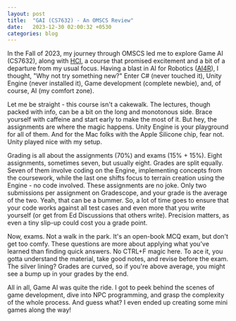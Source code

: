 ```yaml
---
layout: post
title:  "GAI (CS7632) - An OMSCS Review"
date:   2023-12-30 02:00:32 +0530
categories: blog
---
```


In the Fall of 2023, my journey through OMSCS led me to explore Game AI (CS7632), along with [HCI](https://abhijithc.com/blog/2023/12/29/hci-(cs6750)-an-omscs-review.html), a course that promised excitement and a bit of a departure from my usual focus. Having a blast in AI for Robotics ([AI4R](https://abhijithc.com/blog/2022/07/30/ai4r-(cs7638)-an-omscs-review.html)), I thought, "Why not try something new?" Enter C# (never touched it), Unity Engine (never installed it), Game development (complete newbie), and, of course, AI (my comfort zone).

Let me be straight - this course isn't a cakewalk. The lectures, though packed with info, can be a bit on the long and monotonous side. Brace yourself with caffeine and start early to make the most of it. But hey, the assignments are where the magic happens. Unity Engine is your playground for all of them. And for the Mac folks with the Apple Silicone chip, fear not. Unity played nice with my setup.

Grading is all about the assignments (70%) and exams (15% + 15%). Eight assignments, sometimes seven, but usually eight. Grades are split equally. Seven of them involve coding on the Engine, implementing concepts from the coursework, while the last one shifts focus to terrain creation using the Engine - no code involved. These assignments are no joke. Only two submissions per assignment on Gradescope, and your grade is the average of the two. Yeah, that can be a bummer. So, a lot of time goes to ensure that your code works against all test cases and even more that you write yourself (or get from Ed Discussions that others write). Precision matters, as even a tiny slip-up could cost you a grade point.

Now, exams. Not a walk in the park. It's an open-book MCQ exam, but don't get too comfy. These questions are more about applying what you've learned than finding quick answers. No CTRL+F magic here. To ace it, you gotta understand the material, take good notes, and revise before the exam. The silver lining? Grades are curved, so if you're above average, you might see a bump up in your grades by the end.

All in all, Game AI was quite the ride. I got to peek behind the scenes of game development, dive into NPC programming, and grasp the complexity of the whole process. And guess what? I even ended up creating some mini games along the way!